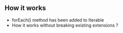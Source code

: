 ## How it works

* forEach() method has been added to Iterable
* How it works without breaking existing extensions ?
